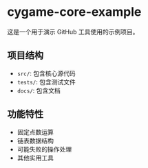 # cygame-core-example

这是一个用于演示 GitHub 工具使用的示例项目。

## 项目结构

- `src/`: 包含核心源代码
- `tests/`: 包含测试文件
- `docs/`: 包含文档

## 功能特性

- 固定点数运算
- 链表数据结构
- 可能失败的操作处理
- 其他实用工具